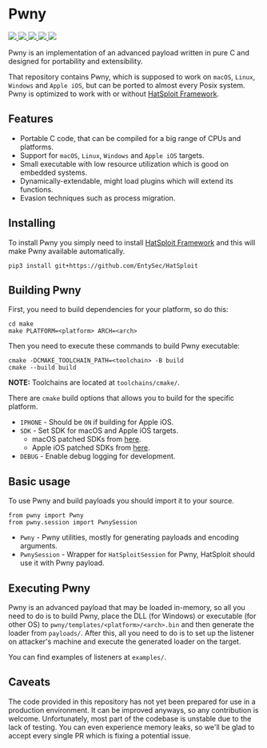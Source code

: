 # Pwny

<p>
    <a href="https://entysec.com">
        <img src="https://img.shields.io/badge/developer-EntySec-blue.svg">
    </a>
    <a href="https://github.com/EntySec/Pwny">
        <img src="https://img.shields.io/badge/language-C-grey.svg">
    </a>
    <a href="https://github.com/EntySec/Pwny/forks">
        <img src="https://img.shields.io/github/forks/EntySec/Pwny?color=green">
    </a>
    <a href="https://github.com/EntySec/Pwny/stargazers">
        <img src="https://img.shields.io/github/stars/EntySec/Pwny?color=yellow">
    </a>
    <a href="https://www.codefactor.io/repository/github/EntySec/Pwny">
        <img src="https://www.codefactor.io/repository/github/EntySec/Pwny/badge">
    </a>
</p>

Pwny is an implementation of an advanced payload written in pure C and designed for portability and extensibility.

That repository contains Pwny, which is supposed to work on `macOS`, `Linux`, `Windows` and `Apple iOS`, but can be ported to almost every Posix system. Pwny is optimized to work with or without [HatSploit Framework](https://github.com/EntySec/HatSploit).

## Features

* Portable C code, that can be compiled for a big range of CPUs and platforms.
* Support for `macOS`, `Linux`, `Windows` and `Apple iOS` targets.
* Small executable with low resource utilization which is good on embedded systems.
* Dynamically-extendable, might load plugins which will extend its functions.
* Evasion techniques such as process migration.

## Installing

To install Pwny you simply need to install [HatSploit Framework](https://github.com/EntySec/HatSploit) and this will make Pwny available automatically.

```
pip3 install git+https://github.com/EntySec/HatSploit
```

## Building Pwny

First, you need to build dependencies for your platform, so do this:

```shell
cd make
make PLATFORM=<platform> ARCH=<arch>
```

Then you need to execute these commands to build Pwny executable:

```shell
cmake -DCMAKE_TOOLCHAIN_PATH=<toolchain> -B build
cmake --build build
```

**NOTE:** Toolchains are located at `toolchains/cmake/`.

There are `cmake` build options that allows you to build for the specific platform.

* `IPHONE` - Should be `ON` if building for Apple iOS.
* `SDK` - Set SDK for macOS and Apple iOS targets.
  * macOS patched SDKs from [here](https://github.com/phracker/MacOSX-SDKs).
  * Apple iOS patched SDKs from [here](https://github.com/theos/sdks).
* `DEBUG` - Enable debug logging for development.

## Basic usage

To use Pwny and build payloads you should import it to your source.

```python3
from pwny import Pwny
from pwny.session import PwnySession
```

* `Pwny` - Pwny utilities, mostly for generating payloads and encoding arguments.
* `PwnySession` - Wrapper for `HatSploitSession` for Pwny, HatSploit should use it with Pwny payload.

## Executing Pwny

Pwny is an advanced payload that may be loaded in-memory, so all you need to do is to build Pwny, place the DLL (for Windows) or executable (for other OS) to `pwny/templates/<platform>/<arch>.bin` and then generate the loader from `payloads/`. After this, all you need to do is to set up the listener on attacker's machine and execute the generated loader on the target.

You can find examples of listeners at `examples/`.

## Caveats

The code provided in this repository has not yet been prepared for use in a production environment. It can be improved anyways, so any contribution is welcome. Unfortunately, most part of the codebase is unstable due to the lack of testing. You can even experience memory leaks, so we'll be glad to accept every single PR which is fixing a potential issue.
